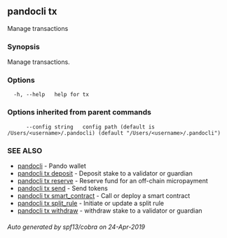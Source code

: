 ## pandocli tx

Manage transactions

### Synopsis

Manage transactions.

### Options

```
  -h, --help   help for tx
```

### Options inherited from parent commands

```
      --config string   config path (default is /Users/<username>/.pandocli) (default "/Users/<username>/.pandocli")
```

### SEE ALSO

* [pandocli](pandocli.md)	 - Pando wallet
* [pandocli tx deposit](pandocli_tx_deposit.md)	 - Deposit stake to a validator or guardian
* [pandocli tx reserve](pandocli_tx_reserve.md)	 - Reserve fund for an off-chain micropayment
* [pandocli tx send](pandocli_tx_send.md)	 - Send tokens
* [pandocli tx smart_contract](pandocli_tx_smart_contract.md)	 - Call or deploy a smart contract
* [pandocli tx split_rule](pandocli_tx_split_rule.md)	 - Initiate or update a split rule
* [pandocli tx withdraw](pandocli_tx_withdraw.md)	 - withdraw stake to a validator or guardian

###### Auto generated by spf13/cobra on 24-Apr-2019

